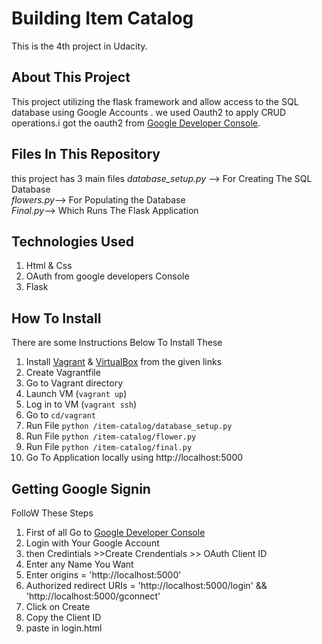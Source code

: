 # Building Item Catalog
This is the 4th project in Udacity.

## About This Project
This project utilizing the flask framework and allow access to the SQL database using Google Accounts . we used Oauth2
to apply CRUD operations.i got the oauth2 from [Google Developer Console](https://www.developers.google.com).
## Files In This Repository
this project has 3 main files 
*database_setup.py* --> For Creating The SQL Database<br>
*flowers.py*--> For Populating the Database<br>
*Final.py*--> Which Runs The Flask Application

## Technologies Used
1. Html & Css
2. OAuth from google developers Console
3. Flask 

## How To Install
There are some Instructions Below To Install These
1. Install [Vagrant](https://www.vagrantup.com/) & [VirtualBox](https://www.virtualbox.org/wiki/Downloads) from the given links
2. Create Vagrantfile
3. Go to Vagrant directory 
3. Launch VM (`vagrant up`)
4. Log in to VM (`vagrant ssh`)
5. Go to `cd/vagrant` 
6. Run File `python /item-catalog/database_setup.py`
7. Run File `python /item-catalog/flower.py`
8. Run File `python /item-catalog/final.py`
9. Go To Application locally using http://localhost:5000


## Getting Google Signin
FolloW These Steps

1. First of all Go to [Google Developer Console](https://console.developers.google.com)
2. Login with Your Google Account
3. then Credintials >>Create Crendentials >> OAuth Client ID
4. Enter any Name You Want
5. Enter origins = 'http://localhost:5000'
6. Authorized redirect URIs = 'http://localhost:5000/login' && 'http://localhost:5000/gconnect'
7. Click  on Create
8. Copy the Client ID
9. paste in login.html
